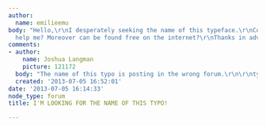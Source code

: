 ```yaml
---
author:
  name: emilieemu
body: "Hello,\r\nI desperately seeking the name of this typeface.\r\nCould someone
  help me? Moreover can be found free on the internet?\r\nThanks in advance ! [img:sites/default/files/old-images/typo_5588.jpg]"
comments:
- author:
    name: Joshua Langman
    picture: 121172
  body: "The name of this typo is posting in the wrong forum.\r\n\r\ntypophile.com/typeid"
  created: '2013-07-05 16:52:01'
date: '2013-07-05 16:14:33'
node_type: forum
title: I'M LOOKING FOR THE NAME OF THIS TYPO!

---
```

